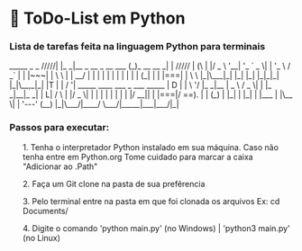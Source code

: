 #  📘 ToDo-List em Python

<h3> Lista de tarefas feita na linguagem Python para terminais</h3>
                        _____                   _             _
      /////|           |_   _|__ _ __ _ __ ___ (_)_ __   __ _| |  
     ///// |    (\       | |/ _ \ '__| '_ ` _ \| | '_ \ / _` | |
    |~~~|  |    \ \      | |  __/ |  | | | | | | | | | | (_| | |
    |===|  |     \ \     |_|\___|_|  |_| |_| |_|_|_| |_|\__,_|_|
    |T  |  |     / '|            _____     ____   ___  _     ___    _____
    | D |  |     \ '/           |_   _|__ |  _ \ / _ \| |   |_ _|__|_   _|
    |  L| /        \              | |/ _ \| | | | | | | |    | |/ __|| |  
    |===|/         ==).           | | (_) | |_| | |_| | |___ | |\__ \| | 
    '---'         (__)            |_|\___/|____/ \___/|_____|___|___/|_|  


<h3> Passos para executar: </h3>
<ul>1. Tenha o interpretador Python instalado em sua máquina. Caso não tenha entre em Python.org Tome cuidado para marcar a caixa "Adicionar ao .Path" </ul>
<ul>2. Faça um Git clone na pasta de sua prefêrencia</ul>
<ul>3. Pelo terminal entre na pasta em que foi clonada os arquivos Ex: cd Documents/ </ul>
<ul>4. Digite o comando 'python main.py' (no Windows) | 'python3 main.py' (no Linux) </ul>


